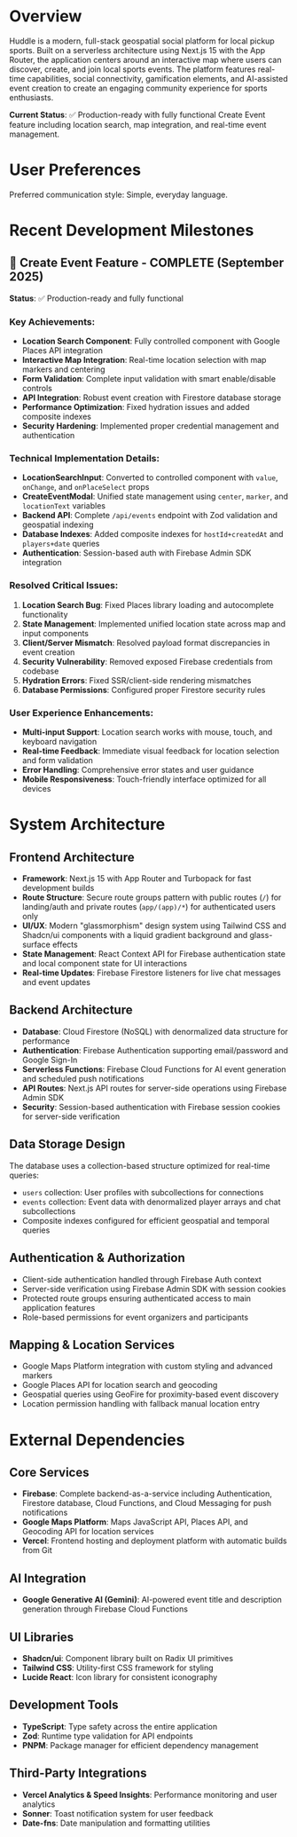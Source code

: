 # Overview

Huddle is a modern, full-stack geospatial social platform for local pickup sports. Built on a serverless architecture using Next.js 15 with the App Router, the application centers around an interactive map where users can discover, create, and join local sports events. The platform features real-time capabilities, social connectivity, gamification elements, and AI-assisted event creation to create an engaging community experience for sports enthusiasts.

**Current Status**: ✅ Production-ready with fully functional Create Event feature including location search, map integration, and real-time event management.

# User Preferences

Preferred communication style: Simple, everyday language.

# Recent Development Milestones

## 🎯 Create Event Feature - COMPLETE (September 2025)
**Status**: ✅ Production-ready and fully functional

### Key Achievements:
- **Location Search Component**: Fully controlled component with Google Places API integration
- **Interactive Map Integration**: Real-time location selection with map markers and centering  
- **Form Validation**: Complete input validation with smart enable/disable controls
- **API Integration**: Robust event creation with Firestore database storage
- **Performance Optimization**: Fixed hydration issues and added composite indexes
- **Security Hardening**: Implemented proper credential management and authentication

### Technical Implementation Details:
- **LocationSearchInput**: Converted to controlled component with `value`, `onChange`, and `onPlaceSelect` props
- **CreateEventModal**: Unified state management using `center`, `marker`, and `locationText` variables
- **Backend API**: Complete `/api/events` endpoint with Zod validation and geospatial indexing
- **Database Indexes**: Added composite indexes for `hostId+createdAt` and `players+date` queries
- **Authentication**: Session-based auth with Firebase Admin SDK integration

### Resolved Critical Issues:
1. **Location Search Bug**: Fixed Places library loading and autocomplete functionality
2. **State Management**: Implemented unified location state across map and input components
3. **Client/Server Mismatch**: Resolved payload format discrepancies in event creation
4. **Security Vulnerability**: Removed exposed Firebase credentials from codebase
5. **Hydration Errors**: Fixed SSR/client-side rendering mismatches
6. **Database Permissions**: Configured proper Firestore security rules

### User Experience Enhancements:
- **Multi-input Support**: Location search works with mouse, touch, and keyboard navigation
- **Real-time Feedback**: Immediate visual feedback for location selection and form validation
- **Error Handling**: Comprehensive error states and user guidance
- **Mobile Responsiveness**: Touch-friendly interface optimized for all devices

# System Architecture

## Frontend Architecture
- **Framework**: Next.js 15 with App Router and Turbopack for fast development builds
- **Route Structure**: Secure route groups pattern with public routes (`/`) for landing/auth and private routes (`app/(app)/*`) for authenticated users only
- **UI/UX**: Modern "glassmorphism" design system using Tailwind CSS and Shadcn/ui components with a liquid gradient background and glass-surface effects
- **State Management**: React Context API for Firebase authentication state and local component state for UI interactions
- **Real-time Updates**: Firebase Firestore listeners for live chat messages and event updates

## Backend Architecture
- **Database**: Cloud Firestore (NoSQL) with denormalized data structure for performance
- **Authentication**: Firebase Authentication supporting email/password and Google Sign-In
- **Serverless Functions**: Firebase Cloud Functions for AI event generation and scheduled push notifications
- **API Routes**: Next.js API routes for server-side operations using Firebase Admin SDK
- **Security**: Session-based authentication with Firebase session cookies for server-side verification

## Data Storage Design
The database uses a collection-based structure optimized for real-time queries:
- `users` collection: User profiles with subcollections for connections
- `events` collection: Event data with denormalized player arrays and chat subcollections
- Composite indexes configured for efficient geospatial and temporal queries

## Authentication & Authorization
- Client-side authentication handled through Firebase Auth context
- Server-side verification using Firebase Admin SDK with session cookies
- Protected route groups ensuring authenticated access to main application features
- Role-based permissions for event organizers and participants

## Mapping & Location Services
- Google Maps Platform integration with custom styling and advanced markers
- Google Places API for location search and geocoding
- Geospatial queries using GeoFire for proximity-based event discovery
- Location permission handling with fallback manual location entry

# External Dependencies

## Core Services
- **Firebase**: Complete backend-as-a-service including Authentication, Firestore database, Cloud Functions, and Cloud Messaging for push notifications
- **Google Maps Platform**: Maps JavaScript API, Places API, and Geocoding API for location services
- **Vercel**: Frontend hosting and deployment platform with automatic builds from Git

## AI Integration
- **Google Generative AI (Gemini)**: AI-powered event title and description generation through Firebase Cloud Functions

## UI Libraries
- **Shadcn/ui**: Component library built on Radix UI primitives
- **Tailwind CSS**: Utility-first CSS framework for styling
- **Lucide React**: Icon library for consistent iconography

## Development Tools
- **TypeScript**: Type safety across the entire application
- **Zod**: Runtime type validation for API endpoints
- **PNPM**: Package manager for efficient dependency management

## Third-Party Integrations
- **Vercel Analytics & Speed Insights**: Performance monitoring and user analytics
- **Sonner**: Toast notification system for user feedback
- **Date-fns**: Date manipulation and formatting utilities